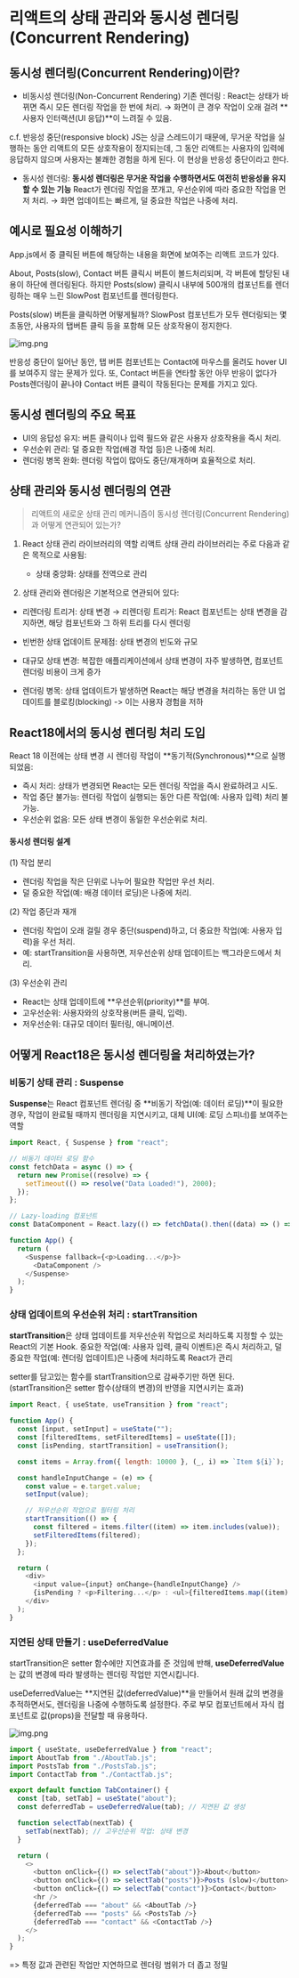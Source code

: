 # 리액트의 상태 관리와 동시성 렌더링(Concurrent Rendering)

## 동시성 렌더링(Concurrent Rendering)이란?

- 비동시성 렌더링(Non-Concurrent Rendering) 기존 렌더링 : React는 상태가 바뀌면 즉시 모든 렌더링 작업을 한 번에 처리.
→ 화면이 큰 경우 작업이 오래 걸려 **사용자 인터랙션(UI 응답)**이 느려질 수 있음.

c.f. 반응성 중단(responsive block)
JS는 싱글 스레드이기 때문에, 무거운 작업을 실행하는 동안 리액트의 모든 상호작용이 정지되는데, 
그 동안 리액트는 사용자의 입력에 응답하지 않으며 사용자는 불쾌한 경험을 하게 된다.
이 현상을 반응성 중단이라고 한다.

- 동시성 렌더링:
**동시성 렌더링은 무거운 작업을 수행하면서도 여전히 반응성을 유지할 수 있는 기능**
React가 렌더링 작업을 쪼개고, 우선순위에 따라 중요한 작업을 먼저 처리.
→ 화면 업데이트는 빠르게, 덜 중요한 작업은 나중에 처리.


## 예시로 필요성 이해하기

App.js에서 <TabButton> 중 클릭된 버튼에 해당하는 내용을 화면에 보여주는 리액트 코드가 있다.

About, Posts(slow), Contact 버튼 클릭시 버튼이 볼드처리되며, 각 버튼에 할당된 내용이 하단에 렌더링된다.
하지만 Posts(slow) 클릭시 내부에 500개의 컴포넌트를 렌더링하는 매우 느린 SlowPost 컴포넌트를 렌더링한다.

Posts(slow) 버튼을 클릭하면 어떻게될까?
SlowPost 컴포넌트가 모두 렌더링되는 몇초동안, 사용자의 탭버튼 클릭 등을 포함해 모든 상호작용이 정지한다.

![img.png](assets/image5-1.gif)

반응성 중단이 일어난 동안, 탭 버튼 컴포넌트는 Contact에 마우스를 올려도 hover UI를 보여주지 않는 문제가 있다.
또, Contact 버튼을 연타할 동안 아무 반응이 없다가 Posts렌더링이 끝나야 Contact 버튼 클릭이 작동된다는 문제를 가지고 있다.





## 동시성 렌더링의 주요 목표
- UI의 응답성 유지: 버튼 클릭이나 입력 필드와 같은 사용자 상호작용을 즉시 처리.
- 우선순위 관리: 덜 중요한 작업(배경 작업 등)은 나중에 처리.
- 렌더링 병목 완화: 렌더링 작업이 많아도 중단/재개하며 효율적으로 처리.


## 상태 관리와 동시성 렌더링의 연관
> 리액트의 새로운 상태 관리 메커니즘이 동시성 렌더링(Concurrent Rendering)과 어떻게 연관되어 있는가?

1. React 상태 관리 라이브러리의 역할
   리액트 상태 관리 라이브러리는 주로 다음과 같은 목적으로 사용됨:
   * 상태 중앙화: 상태를 전역으로 관리

2. 상태 관리와 렌더링은 기본적으로 연관되어 있다:
  * 리렌더링 트리거:
상태 변경 → 리렌더링 트리거: React 컴포넌트는 상태 변경을 감지하면, 해당 컴포넌트와 그 하위 트리를 다시 렌더링

  * 빈번한 상태 업데이트 문제점: 상태 변경의 빈도와 규모
  * 대규모 상태 변경: 복잡한 애플리케이션에서 상태 변경이 자주 발생하면, 컴포넌트 렌더링 비용이 크게 증가
  * 렌더링 병목: 상태 업데이트가 발생하면 React는 해당 변경을 처리하는 동안 UI 업데이트를 블로킹(blocking)
    -> 이는 사용자 경험을 저하


## React18에서의 동시성 렌더링 처리 도입
React 18 이전에는 상태 변경 시 렌더링 작업이 **동기적(Synchronous)**으로 실행되었음:
- 즉시 처리: 상태가 변경되면 React는 모든 렌더링 작업을 즉시 완료하려고 시도.
- 작업 중단 불가능: 렌더링 작업이 실행되는 동안 다른 작업(예: 사용자 입력) 처리 불가능.
- 우선순위 없음: 모든 상태 변경이 동일한 우선순위로 처리.


#### 동시성 렌더링 설계

(1) 작업 분리
- 렌더링 작업을 작은 단위로 나누어 필요한 작업만 우선 처리.
- 덜 중요한 작업(예: 배경 데이터 로딩)은 나중에 처리.

(2) 작업 중단과 재개
- 렌더링 작업이 오래 걸릴 경우 중단(suspend)하고, 더 중요한 작업(예: 사용자 입력)을 우선 처리.
- 예: startTransition을 사용하면, 저우선순위 상태 업데이트는 백그라운드에서 처리.

(3) 우선순위 관리
- React는 상태 업데이트에 **우선순위(priority)**를 부여.
- 고우선순위: 사용자와의 상호작용(버튼 클릭, 입력).
- 저우선순위: 대규모 데이터 필터링, 애니메이션.




## 어떻게 React18은 동시성 렌더링을 처리하였는가?

### 비동기 상태 관리 : Suspense
**Suspense**는 React 컴포넌트 렌더링 중 **비동기 작업(예: 데이터 로딩)**이 필요한 경우, 작업이 완료될 때까지 렌더링을 지연시키고, 대체 UI(예: 로딩 스피너)를 보여주는 역할

```javascript
import React, { Suspense } from "react";

// 비동기 데이터 로딩 함수
const fetchData = async () => {
  return new Promise((resolve) => {
    setTimeout(() => resolve("Data Loaded!"), 2000);
  });
};

// Lazy-loading 컴포넌트
const DataComponent = React.lazy(() => fetchData().then((data) => () => <div>{data}</div>));

function App() {
  return (
    <Suspense fallback={<p>Loading...</p>}>
      <DataComponent />
    </Suspense>
  );
}
```


### 상태 업데이트의 우선순위 처리 : startTransition
 **startTransition**은 상태 업데이트를 저우선순위 작업으로 처리하도록 지정할 수 있는 React의 기본 Hook.
중요한 작업(예: 사용자 입력, 클릭 이벤트)은 즉시 처리하고, 덜 중요한 작업(예: 렌더링 업데이트)은 나중에 처리하도록 React가 관리

setter를 담고있는 함수를 startTransition으로 감싸주기만 하면 된다.
(startTransition은 setter 함수(상태의 변경)의 반영을 지연시키는 효과)

```javascript
import React, { useState, useTransition } from "react";

function App() {
  const [input, setInput] = useState("");
  const [filteredItems, setFilteredItems] = useState([]);
  const [isPending, startTransition] = useTransition();

  const items = Array.from({ length: 10000 }, (_, i) => `Item ${i}`);

  const handleInputChange = (e) => {
    const value = e.target.value;
    setInput(value);

    // 저우선순위 작업으로 필터링 처리
    startTransition(() => {
      const filtered = items.filter((item) => item.includes(value));
      setFilteredItems(filtered);
    });
  };

  return (
    <div>
      <input value={input} onChange={handleInputChange} />
      {isPending ? <p>Filtering...</p> : <ul>{filteredItems.map((item) => <li key={item}>{item}</li>)}</ul>}
    </div>
  );
}
```


### 지연된 상태 만들기 : useDeferredValue

startTransition은 setter 함수에만 지연효과를 준 것임에 반해,
**useDeferredValue**는 값의 변경에 따라 발생하는 렌더링 작업만 지연시킵니다.

useDeferredValue는  **지연된 값(deferredValue)**을 만들어서 원래 값의 변경을 추적하면서도, 렌더링을 나중에 수행하도록 설정한다.
주로 부모 컴포넌트에서 자식 컴포넌트로 값(props)을 전달할 때 유용하다.

![img.png](assets/image5-2.gif)

```javascript
import { useState, useDeferredValue } from "react";
import AboutTab from "./AboutTab.js";
import PostsTab from "./PostsTab.js";
import ContactTab from "./ContactTab.js";

export default function TabContainer() {
  const [tab, setTab] = useState("about");
  const deferredTab = useDeferredValue(tab); // 지연된 값 생성

  function selectTab(nextTab) {
    setTab(nextTab); // 고우선순위 작업: 상태 변경
  }

  return (
    <>
      <button onClick={() => selectTab("about")}>About</button>
      <button onClick={() => selectTab("posts")}>Posts (slow)</button>
      <button onClick={() => selectTab("contact")}>Contact</button>
      <hr />
      {deferredTab === "about" && <AboutTab />}
      {deferredTab === "posts" && <PostsTab />}
      {deferredTab === "contact" && <ContactTab />}
    </>
  );
}
```

=> 특정 값과 관련된 작업만 지연하므로 렌더링 범위가 더 좁고 정밀
